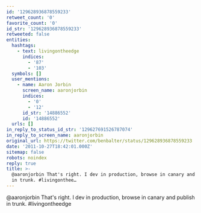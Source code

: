```yaml
---
id: '129628936878559233'
retweet_count: '0'
favorite_count: '0'
id_str: '129628936878559233'
retweeted: false
entities:
  hashtags:
    - text: livingontheedge
      indices:
        - '87'
        - '103'
  symbols: []
  user_mentions:
    - name: Aaron Jorbin
      screen_name: aaronjorbin
      indices:
        - '0'
        - '12'
      id_str: '14886552'
      id: '14886552'
  urls: []
in_reply_to_status_id_str: '129627691526787074'
in_reply_to_screen_name: aaronjorbin
original_url: https://twitter.com/benbalter/status/129628936878559233
date: '2011-10-27T18:42:01.000Z'
sitemap: false
robots: noindex
reply: true
title: >-
  @aaronjorbin That's right. I dev in production, browse in canary and publish
  in trunk. #livingonthee…
---
```


@aaronjorbin That's right. I dev in production, browse in canary and publish in trunk. #livingontheedge
